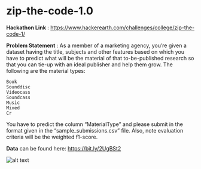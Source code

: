 # zip-the-code-1.0

**Hackathon Link** : https://www.hackerearth.com/challenges/college/zip-the-code-1/

**Problem Statement** : As a member of a marketing agency, you’re given a dataset having the title, subjects and other features based on which you have to predict what will be the material of that to-be-published research so that you can tie-up with an ideal publisher and help them grow. The following are the material types:

    Book
    Sounddisc
    Videocass
    Soundcass
    Music
    Mixed
    Cr

You have to predict the column “MaterialType” and please submit in the format given in the “sample_submissions.csv” file. Also, note evaluation criteria will be the weighted f1-score.

**Data** can be found here: https://bit.ly/2UgBSt2 

![alt text](https://i.ibb.co/YQJbmTc/Screenshot-from-2019-04-14-05-30-16.png)

